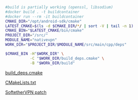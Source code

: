 
```bash
#build is partially working (openssl, libsodium)
#docker build . -t buildcontainer
#docker run --rm -it buildcontainer
CMAKE_DIR="/opt/android-sdk/cmake"
LATEST_CMAKE=$(ls -d $CMAKE_DIR/*/ | sort -V | tail -n 1)
CMAKE_BIN="$LATEST_CMAKE/bin/cmake"
PROJECT_DIR="/src/"
MODULE_NAME="nativevpn"
WORK_DIR="$PROJECT_DIR/$MODULE_NAME/src/main/cpp/deps"

$CMAKE_BIN -H"$WORK_DIR" \
           -C "$WORK_DIR/build_deps.cmake" \
           -B "$WORk_DIR/build"

```
[build_deps.cmake](https://github.com/antnn/SimpleVirtualNetwork/blob/main/nativevpn/src/main/cpp/deps/build_deps.cmake#L129)


[CMakeLists.txt](https://github.com/antnn/SimpleVirtualNetwork/blob/main/nativevpn/src/main/cpp/deps/CMakeLists.txt#L35)


[SoftetherVPN patch](https://github.com/antnn/SimpleVirtualNetwork/blob/main/nativevpn/src/main/cpp/deps/softether.patch#L278)
